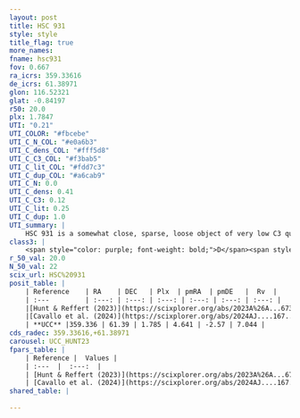 ```yaml
---
layout: post
title: HSC 931
style: style
title_flag: true
more_names: 
fname: hsc931
fov: 0.667
ra_icrs: 359.33616
de_icrs: 61.38971
glon: 116.52321
glat: -0.84197
r50: 20.0
plx: 1.7847
UTI: "0.21"
UTI_COLOR: "#fbcebe"
UTI_C_N_COL: "#e0a6b3"
UTI_C_dens_COL: "#fff5d8"
UTI_C_C3_COL: "#f3bab5"
UTI_C_lit_COL: "#fdd7c3"
UTI_C_dup_COL: "#a6cab9"
UTI_C_N: 0.0
UTI_C_dens: 0.41
UTI_C_C3: 0.12
UTI_C_lit: 0.25
UTI_C_dup: 1.0
UTI_summary: |
    HSC 931 is a somewhat close, sparse, loose object of very low C3 quality. It was recently reported in the literature.<br><br><span style="color: #99180f; font-weight: bold;">Warning: </span>contains less than 25 stars with <i>P>0.5</i> estimated.
class3: |
    <span style="color: purple; font-weight: bold;">D</span><span style="color: red; font-weight: bold;">C</span>
r_50_val: 20.0
N_50_val: 22
scix_url: HSC%20931
posit_table: |
    | Reference    | RA    | DEC   | Plx  | pmRA  | pmDE   |  Rv  |
    | :---         | :---: | :---: | :---: | :---: | :---: | :---: |
    |[Hunt & Reffert (2023)](https://scixplorer.org/abs/2023A%26A...673A.114H) | 359.761 | 61.37 | 1.805 | 4.612 | -2.668 | 1.131 |
    |[Cavallo et al. (2024)](https://scixplorer.org/abs/2024AJ....167...12C) | 0.199 | 61.309 | 1.8 | -- | -- | -- |
    | **UCC** |359.336 | 61.39 | 1.785 | 4.641 | -2.57 | 7.044 | 
cds_radec: 359.33616,+61.38971
carousel: UCC_HUNT23
fpars_table: |
    | Reference |  Values |
    | :---  |  :---:  |
    | [Hunt & Reffert (2023)](https://scixplorer.org/abs/2023A%26A...673A.114H) | `AV50=0.891, diffAV50=1.685, MOD50=8.612, logAge50=8.183` |
    | [Cavallo et al. (2024)](https://scixplorer.org/abs/2024AJ....167...12C) | `AV50=0.9, dMod50=8.77, logAge50=8.63, [Fe/H]50=0.51` |
shared_table: |
    
---
```

